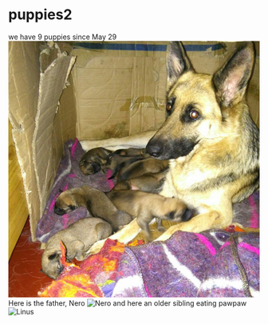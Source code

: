 # puppies2
we have 9 puppies since May 29
![Bella with nine](./BellaWithNinePuppies.JPG)
Here is the father, Nero
![Nero]()
and here an older sibling eating pawpaw
![Linus]()
